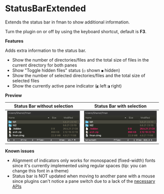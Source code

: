 # StatusBarExtended

Extends the status bar in fman to show additional information.

Turn the plugin on or off by using the keyboard shortcut, default is **F3**.



**Features**

Adds extra information to the status bar.

- Show the number of directories/files and the total size of files in the current directory for both panes
- Show "Toggle hidden files" status (`◻` shown `◼` hidden)
- Show the number of selected directories/files and the total size of selected files
- Show the currently active pane indicator (`◧` left `◨` right)



**Preview**

|       Status Bar without selection       |        Status Bar with selection         |
| :--------------------------------------: | :--------------------------------------: |
| ![Screenshot macOS 10 v0.2.1](fman-plugin-statusbarextended-v0.2.1.png) | ![Screenshot macOS 10 v0.2.1-selection](fman-plugin-statusbarextended-select-v0.2.1.png) |


__Known issues__

- Alignment of indicators only works for monospaced (fixed-width) fonts since it's currently implemented using regular spaces (tip: you can change this font in a theme)
- Status bar is NOT updated when moving to another pane with a mouse since plugins can't notice a pane switch due to a lack of the [necessary APIs](https://github.com/fman-users/fman/issues/292#issuecomment-360036718)
